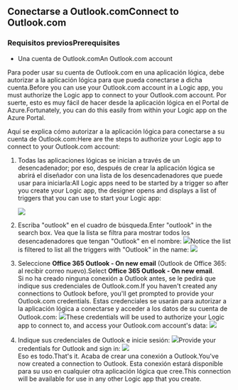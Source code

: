 ## <a name="connect-to-outlookcom"></a><span data-ttu-id="70b9a-101">Conectarse a Outlook.com</span><span class="sxs-lookup"><span data-stu-id="70b9a-101">Connect to Outlook.com</span></span>
### <a name="prerequisites"></a><span data-ttu-id="70b9a-102">Requisitos previos</span><span class="sxs-lookup"><span data-stu-id="70b9a-102">Prerequisites</span></span>
* <span data-ttu-id="70b9a-103">Una cuenta de Outlook.com</span><span class="sxs-lookup"><span data-stu-id="70b9a-103">An Outlook.com account</span></span>

<span data-ttu-id="70b9a-104">Para poder usar su cuenta de Outlook.com en una aplicación lógica, debe autorizar a la aplicación lógica para que pueda conectarse a dicha cuenta.</span><span class="sxs-lookup"><span data-stu-id="70b9a-104">Before you can use your Outlook.com account in a Logic app, you must authorize the Logic app to connect to your Outlook.com account.</span></span> <span data-ttu-id="70b9a-105">Por suerte, esto es muy fácil de hacer desde la aplicación lógica en el Portal de Azure.</span><span class="sxs-lookup"><span data-stu-id="70b9a-105">Fortunately, you can do this easily from within your Logic app on the Azure Portal.</span></span> 

<span data-ttu-id="70b9a-106">Aquí se explica cómo autorizar a la aplicación lógica para conectarse a su cuenta de Outlook.com:</span><span class="sxs-lookup"><span data-stu-id="70b9a-106">Here are the steps to authorize your Logic app to connect to your Outlook.com account:</span></span>

1. <span data-ttu-id="70b9a-107">Todas las aplicaciones lógicas se inician a través de un desencadenador; por eso, después de crear la aplicación lógica se abrirá el diseñador con una lista de los desencadenadores que puede usar para iniciarla:</span><span class="sxs-lookup"><span data-stu-id="70b9a-107">All Logic apps need to be started by a trigger so after you create your Logic app, the designer opens and displays a list of triggers that you can use to start your Logic app:</span></span>
   
   ![](./media/connectors-create-api-outlook/office365-outlook-0.png)
2. <span data-ttu-id="70b9a-108">Escriba "outlook" en el cuadro de búsqueda.</span><span class="sxs-lookup"><span data-stu-id="70b9a-108">Enter "outlook" in the search box.</span></span> <span data-ttu-id="70b9a-109">Vea que la lista se filtra para mostrar todos los desencadenadores que tengan "Outlook" en el nombre: ![](./media/connectors-create-api-outlook/office365-outlook-0-5.png)</span><span class="sxs-lookup"><span data-stu-id="70b9a-109">Notice the list is filtered to list all the triggers with "Outlook" in the name: ![](./media/connectors-create-api-outlook/office365-outlook-0-5.png)</span></span>
3. <span data-ttu-id="70b9a-110">Seleccione **Office 365 Outlook - On new email** (Outlook de Office 365: al recibir correo nuevo).</span><span class="sxs-lookup"><span data-stu-id="70b9a-110">Select **Office 365 Outlook - On new email**.</span></span>   
   <span data-ttu-id="70b9a-111">Si no ha creado ninguna conexión a Outlook antes, se le pedirá que indique sus credenciales de Outlook.com.</span><span class="sxs-lookup"><span data-stu-id="70b9a-111">If you haven't created any connections to Outlook before, you'll get prompted to provide your Outlook.com credentials.</span></span> <span data-ttu-id="70b9a-112">Estas credenciales se usarán para autorizar a la aplicación lógica a conectarse y acceder a los datos de su cuenta de Outlook.com: ![](./media/connectors-create-api-outlook/office365-outlook-1.png)</span><span class="sxs-lookup"><span data-stu-id="70b9a-112">These credentials will be used to authorize your Logic app to connect to, and access your Outlook.com account's data: ![](./media/connectors-create-api-outlook/office365-outlook-1.png)</span></span>
4. <span data-ttu-id="70b9a-113">Indique sus credenciales de Outlook e inicie sesión: ![](./media/connectors-create-api-outlook/office365-outlook-2.png)</span><span class="sxs-lookup"><span data-stu-id="70b9a-113">Provide your credentials for Outlook and sign in: ![](./media/connectors-create-api-outlook/office365-outlook-2.png)</span></span>  
   <span data-ttu-id="70b9a-114">Eso es todo.</span><span class="sxs-lookup"><span data-stu-id="70b9a-114">That's it.</span></span> <span data-ttu-id="70b9a-115">Acaba de crear una conexión a Outlook.</span><span class="sxs-lookup"><span data-stu-id="70b9a-115">You've now created a connection to Outlook.</span></span> <span data-ttu-id="70b9a-116">Esta conexión estará disponible para su uso en cualquier otra aplicación lógica que cree.</span><span class="sxs-lookup"><span data-stu-id="70b9a-116">This connection will be available for use in any other Logic app that you create.</span></span>

